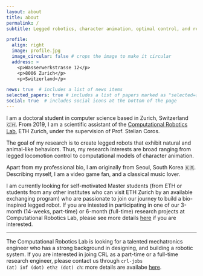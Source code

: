 ```yaml
---
layout: about
title: about
permalink: /
subtitle: Legged robotics, character animation, optimal control, and reinforcement learning

profile:
  align: right
  image: profile.jpg
  image_circular: false # crops the image to make it circular
  address: >
    <p>Wasserwerkstrasse 12</p>
    <p>8006 Zurich</p>
    <p>Switzerland</p>

news: true  # includes a list of news items
selected_papers: true # includes a list of papers marked as "selected={true}"
social: true  # includes social icons at the bottom of the page
---
```


I am a doctoral student in computer science based in Zurich, Switzerland 🇨🇭. 
From 2019, I am a scientific assistant of the [Computational Robotics Lab](http://crl.ethz.ch), ETH Zurich, under the supervision of Prof. Stelian Coros.

The goal of my research is to create legged robots that exhibit natural and animal-like behaviors. 
Thus, my research interests are broad ranging from legged locomotion control to computational models of character animation. 

Apart from my professional bio, I am originally from Seoul, South Korea 🇰🇷. 
Describing myself, I am a video game fan, and a classical music lover. 

I am currently looking for self-motivated Master students (from ETH or students from any other institutes who can visit ETH Zurich by an available exchanging program) who are passionate to join our journey to build a bio-inspired legged robot. 
If you are intested in participating in one of our 3-month (14-weeks, part-time) or 6-month (full-time) research projects at Computational Robotics Lab, please see more details [here](/bio-inspired-robots/) if you are interested.

------
The Computational Robotics Lab is looking for a talented mechatronics engineer who has a strong background in designing, and building a robotic system. If you are interested in joing CRL as a part-time or a full-time research engineer, please contact us through <code>crl-jobs (at) inf (dot) ethz (dot) ch</code>: more details are availabe [here](/bio-inspired-robots/).

<!-- Write your biography here. Tell the world about yourself. Link to your favorite [subreddit](http://reddit.com){:target="\_blank"}. You can put a picture in, too. The code is already in, just name your picture `prof_pic.jpg` and put it in the `img/` folder.
Put your address / P.O. box / other info right below your picture. You can also disable any these elements by editing `profile` property of the YAML header of your `_pages/about.md`. Edit `_bibliography/papers.bib` and Jekyll will render your [publications page](/al-folio/publications/) automatically.
Link to your social media connections, too. This theme is set up to use [Font Awesome icons](http://fortawesome.github.io/Font-Awesome/){:target="\_blank"} and [Academicons](https://jpswalsh.github.io/academicons/){:target="\_blank"}, like the ones below. Add your Facebook, Twitter, LinkedIn, Google Scholar, or just disable all of them. -->